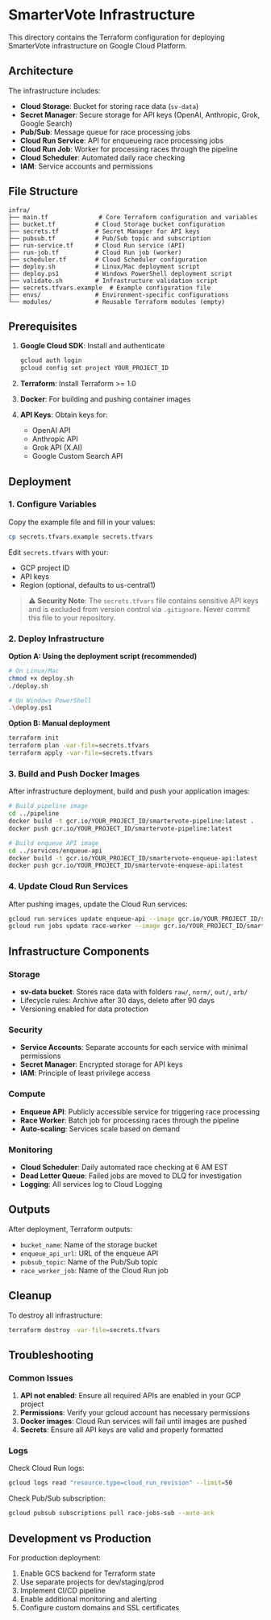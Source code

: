 # SmarterVote Infrastructure

This directory contains the Terraform configuration for deploying SmarterVote infrastructure on Google Cloud Platform.

## Architecture

The infrastructure includes:

- **Cloud Storage**: Bucket for storing race data (`sv-data`)
- **Secret Manager**: Secure storage for API keys (OpenAI, Anthropic, Grok, Google Search)
- **Pub/Sub**: Message queue for race processing jobs
- **Cloud Run Service**: API for enqueueing race processing jobs
- **Cloud Run Job**: Worker for processing races through the pipeline
- **Cloud Scheduler**: Automated daily race checking
- **IAM**: Service accounts and permissions

## File Structure

```
infra/
├── main.tf              # Core Terraform configuration and variables
├── bucket.tf           # Cloud Storage bucket configuration
├── secrets.tf          # Secret Manager for API keys
├── pubsub.tf           # Pub/Sub topic and subscription
├── run-service.tf      # Cloud Run service (API)
├── run-job.tf          # Cloud Run job (worker)
├── scheduler.tf        # Cloud Scheduler configuration
├── deploy.sh           # Linux/Mac deployment script
├── deploy.ps1          # Windows PowerShell deployment script
├── validate.sh         # Infrastructure validation script
├── secrets.tfvars.example  # Example configuration file
├── envs/               # Environment-specific configurations
└── modules/            # Reusable Terraform modules (empty)
```

## Prerequisites

1. **Google Cloud SDK**: Install and authenticate
   ```bash
   gcloud auth login
   gcloud config set project YOUR_PROJECT_ID
   ```

2. **Terraform**: Install Terraform >= 1.0

3. **Docker**: For building and pushing container images

4. **API Keys**: Obtain keys for:
   - OpenAI API
   - Anthropic API
   - Grok API (X.AI)
   - Google Custom Search API

## Deployment

### 1. Configure Variables

Copy the example file and fill in your values:
```bash
cp secrets.tfvars.example secrets.tfvars
```

Edit `secrets.tfvars` with your:
- GCP project ID
- API keys
- Region (optional, defaults to us-central1)

> **⚠️ Security Note**: The `secrets.tfvars` file contains sensitive API keys and is excluded from version control via `.gitignore`. Never commit this file to your repository.

### 2. Deploy Infrastructure

**Option A: Using the deployment script (recommended)**
```bash
# On Linux/Mac
chmod +x deploy.sh
./deploy.sh

# On Windows PowerShell
.\deploy.ps1
```

**Option B: Manual deployment**
```bash
terraform init
terraform plan -var-file=secrets.tfvars
terraform apply -var-file=secrets.tfvars
```

### 3. Build and Push Docker Images

After infrastructure deployment, build and push your application images:

```bash
# Build pipeline image
cd ../pipeline
docker build -t gcr.io/YOUR_PROJECT_ID/smartervote-pipeline:latest .
docker push gcr.io/YOUR_PROJECT_ID/smartervote-pipeline:latest

# Build enqueue API image
cd ../services/enqueue-api
docker build -t gcr.io/YOUR_PROJECT_ID/smartervote-enqueue-api:latest .
docker push gcr.io/YOUR_PROJECT_ID/smartervote-enqueue-api:latest
```

### 4. Update Cloud Run Services

After pushing images, update the Cloud Run services:
```bash
gcloud run services update enqueue-api --image gcr.io/YOUR_PROJECT_ID/smartervote-enqueue-api:latest --region us-central1
gcloud run jobs update race-worker --image gcr.io/YOUR_PROJECT_ID/smartervote-pipeline:latest --region us-central1
```

## Infrastructure Components

### Storage
- **sv-data bucket**: Stores race data with folders `raw/`, `norm/`, `out/`, `arb/`
- Lifecycle rules: Archive after 30 days, delete after 90 days
- Versioning enabled for data protection

### Security
- **Service Accounts**: Separate accounts for each service with minimal permissions
- **Secret Manager**: Encrypted storage for API keys
- **IAM**: Principle of least privilege access

### Compute
- **Enqueue API**: Publicly accessible service for triggering race processing
- **Race Worker**: Batch job for processing races through the pipeline
- **Auto-scaling**: Services scale based on demand

### Monitoring
- **Cloud Scheduler**: Daily automated race checking at 6 AM EST
- **Dead Letter Queue**: Failed jobs are moved to DLQ for investigation
- **Logging**: All services log to Cloud Logging

## Outputs

After deployment, Terraform outputs:
- `bucket_name`: Name of the storage bucket
- `enqueue_api_url`: URL of the enqueue API
- `pubsub_topic`: Name of the Pub/Sub topic
- `race_worker_job`: Name of the Cloud Run job

## Cleanup

To destroy all infrastructure:
```bash
terraform destroy -var-file=secrets.tfvars
```

## Troubleshooting

### Common Issues

1. **API not enabled**: Ensure all required APIs are enabled in your GCP project
2. **Permissions**: Verify your gcloud account has necessary permissions
3. **Docker images**: Cloud Run services will fail until images are pushed
4. **Secrets**: Ensure all API keys are valid and properly formatted

### Logs

Check Cloud Run logs:
```bash
gcloud logs read "resource.type=cloud_run_revision" --limit=50
```

Check Pub/Sub subscription:
```bash
gcloud pubsub subscriptions pull race-jobs-sub --auto-ack
```

## Development vs Production

For production deployment:
1. Enable GCS backend for Terraform state
2. Use separate projects for dev/staging/prod
3. Implement CI/CD pipeline
4. Enable additional monitoring and alerting
5. Configure custom domains and SSL certificates
